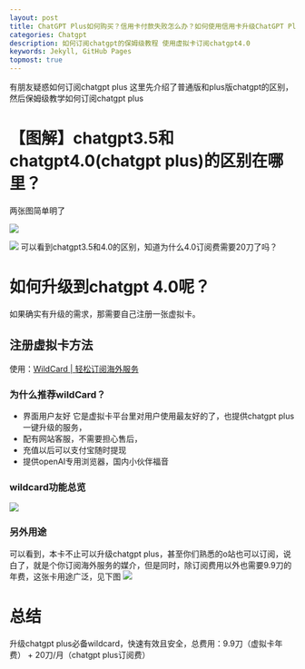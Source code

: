 ```yaml
---
layout: post
title: ChatGPT Plus如何购买？信用卡付款失败怎么办？如何使用信用卡升级ChatGPT Plus？
categories: Chatgpt
description: 如何订阅chatgpt的保姆级教程 使用虚拟卡订阅chatgpt4.0
keywords: Jekyll, GitHub Pages
topmost: true
---
```

有朋友疑惑如何订阅chatgpt plus 这里先介绍了普通版和plus版chatgpt的区别，然后保姆级教学如何订阅chatgpt plus

# 【图解】chatgpt3.5和chatgpt4.0(chatgpt plus)的区别在哪里？
两张图简单明了

![](https://files.mdnice.com/user/56266/391159a1-21ca-4a88-82ab-8e25752af871.png)

![](https://files.mdnice.com/user/56266/8865aaf9-6d54-427f-964d-a53bf2373763.png)
可以看到chatgpt3.5和4.0的区别，知道为什么4.0订阅费需要20刀了吗？


# 如何升级到chatgpt 4.0呢？
如果确实有升级的需求，那需要自己注册一张虚拟卡。
## 注册虚拟卡方法
使用：[WildCard | 轻松订阅海外服务 ](https://bewildcard.com/i/YAWEI6)
### 为什么推荐wildCard？
- 界面用户友好
它是虚拟卡平台里对用户使用最友好的了，也提供chatgpt plus一键升级的服务，
-  配有网站客服，不需要担心售后，
-  充值以后可以支付宝随时提现
- 提供openAI专用浏览器，国内小伙伴福音
### wildcard功能总览
![](https://files.mdnice.com/user/56266/dae66977-26e4-47f2-a555-91a3b2318ab5.png)

### 另外用途
可以看到，本卡不止可以升级chatgpt plus，甚至你们熟悉的o站也可以订阅，说白了，就是个你订阅海外服务的媒介，但是同时，除订阅费用以外也需要9.9刀的年费，这张卡用途广泛，见下图
![](https://files.mdnice.com/user/56266/2ff013a4-cd09-4b42-a017-b061ea6cf59c.png)
# 总结
升级chatgpt plus必备wildcard，快速有效且安全，总费用：9.9刀（虚拟卡年费） + 20刀/月（chatgpt plus订阅费）


